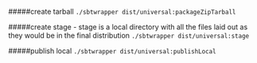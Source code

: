 #####create tarball
```./sbtwrapper dist/universal:packageZipTarball```

#####create stage - stage is a local directory with all the files laid out as they would be in the final distribution
```./sbtwrapper dist/universal:stage```

#####publish local
```./sbtwrapper dist/universal:publishLocal```